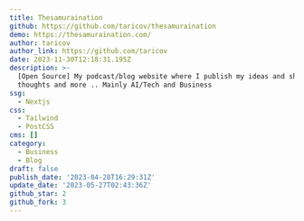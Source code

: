 ```yaml
---
title: Thesamuraination
github: https://github.com/taricov/thesamuraination
demo: https://thesamuraination.com/
author: taricov
author_link: https://github.com/taricov
date: 2023-11-30T12:18:31.195Z
description: >-
  [Open Source] My podcast/blog website where I publish my ideas and share my
  thoughts and more .. Mainly AI/Tech and Business
ssg:
  - Nextjs
css:
  - Tailwind
  - PostCSS
cms: []
category:
  - Business
  - Blog
draft: false
publish_date: '2023-04-28T16:29:31Z'
update_date: '2023-05-27T02:43:36Z'
github_star: 2
github_fork: 3
---
```

